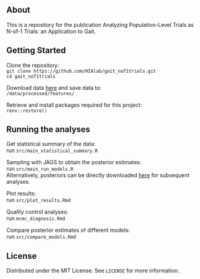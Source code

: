 ## About
This is a repository for the publication Analyzing Population-Level Trials as N-of-1 Trials: an Application to Gait.

## Getting Started
Clone the repository:\
```git clone https://github.com/HIAlab/gait_nof1trials.git```\
```cd gait_nof1trials```

Download data [here](../../wiki/Data) and save data to:\
```/data/processed/features/```

Retrieve and install packages required for this project:\
```renv::restore()```

## Running the analyses
Get statistical summary of the data:\
run ```src/main_statistical_summary.R```

Sampling with JAGS to obtain the posterior estimates:\
run ```src/main_run_models.R```\
Alternatively, posteriors can be directly downloaded [here](../../wiki/Data) for subsequent analyses.

Plot results:\
run ```src/plot_results.Rmd```

Quality control analyses:\
run ```mcmc_diagnosis.Rmd```

Compare posterior estimates of different models:\
run ```src/compare_models.Rmd```

## License
Distributed under the MIT License. See ```LICENSE``` for more information.





